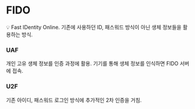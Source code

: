 # FIDO

<aside>
💡 Fast IDentity Online.
기존에 사용하던 ID, 패스워드 방식이 아닌 생체 정보들을 활용하는 방식.

</aside>

### UAF

개인 고유 생체 정보를 인증 과정에 활용.
기기를 통해 생체 정보를 인식하면 FIDO 서버에 접속.

### U2F

기존 아이디, 패스워드 로그인 방식에 추가적인 2차 인증을 거침.